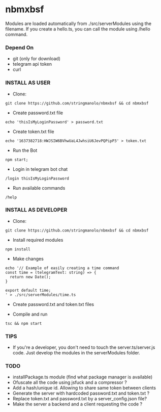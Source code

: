 # nbmxbsf

Modules are loaded automatically from ./src/serverModules using the filename. If you create a hello.ts, you can call the module using /hello command.

### Depend On
- git (only for download)
- telegram api token
- curl

### INSTALL AS USER
- Clone: 
```
git clone https://github.com/stringmanolo/nbmxbsf && cd nbmxbsf
```

- Create password.txt file
```
echo 'thisIsMyLoginPassword' > password.txt
```

- Create token.txt file
```
echo '1637382718:HWJSIW6BVhwUaL4JwhsiU6JevPQPipP3' > token.txt
```

- Run the Bot
```
npm start;
```

- Login in telegram bot chat
```
/login thisIsMyLoginPassword
```

- Run available commands
```
/help
```

### INSTALL AS DEVELOPER
- Clone:
```
git clone https://github.com/stringmanolo/nbmxbsf && cd nbmxbsf
```

- Install required modules
```
npm install
```

- Make changes
```
echo '// Example of easily creating a time command
const time = (telegramText: string) => {
  return new Date();
}

export default time;
' > ./src/serverModules/time.ts
```

- Create password.txt and token.txt files

- Compile and run
```
tsc && npm start
```
### TIPS
- If you're a developer, you don't need to touch the server.ts/server.js code. Just develop the modules in the serverModules folder.

### TODO
- installPackage.ts module (find what package manager is available)
- Ofuscate all the code using jsfuck and a compressor ?
- Add a hash/unique id. Allowing to share same token between clients
- Generate the server with hardcoded password.txt and token.txt ?
- Replace token.txt and password.txt by a server_config.json file?
- Make the server a backend and a client requesting the code ?
